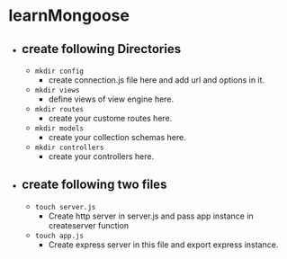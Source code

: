 # learnMongoose

- ## create following Directories

  - `mkdir config`
    - create connection.js file here and add url and options in it.
  - `mkdir views`
    - define views of view engine here.
  - `mkdir routes`
    - create your custome routes here.
  - `mkdir models`
    - create your collection schemas here.
  - `mkdir controllers`
    - create your controllers here.

- ## create following two files
  - `touch server.js`
    - Create http server in server.js and pass app instance in createserver function
  - `touch app.js`
    - Create express server in this file and export express instance.
